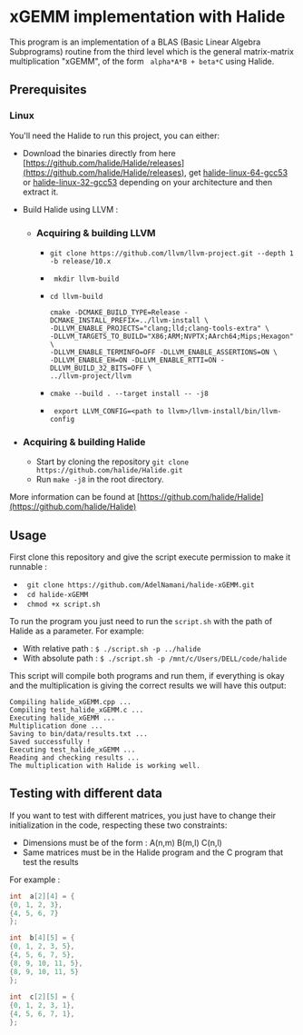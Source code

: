 # xGEMM implementation with Halide

This program is an implementation of a BLAS (Basic Linear Algebra Subprograms) routine from the third level which is the general matrix-matrix multiplication "xGEMM", of the form ``` alpha*A*B + beta*C``` using Halide.

## Prerequisites
### Linux
You'll need the Halide to run this project, you can either:
- Download the binaries directly from here [https://github.com/halide/Halide/releases](https://github.com/halide/Halide/releases), get [halide-linux-64-gcc53](https://github.com/halide/Halide/releases/download/release_2019_08_27/halide-linux-64-gcc53-800-65c26cba6a3eca2d08a0bccf113ca28746012cc3.tgz) or [halide-linux-32-gcc53](https://github.com/halide/Halide/releases/download/release_2019_08_27/halide-linux-32-gcc53-800-65c26cba6a3eca2d08a0bccf113ca28746012cc3.tgz) depending on your architecture and then extract it.
- Build Halide using LLVM : 
	- ### Acquiring & building LLVM 
		- ```git clone https://github.com/llvm/llvm-project.git --depth 1 -b release/10.x```
		- ``` mkdir llvm-build```
		- ``` cd llvm-build ```
			``` 
			cmake -DCMAKE_BUILD_TYPE=Release -DCMAKE_INSTALL_PREFIX=../llvm-install \
	        -DLLVM_ENABLE_PROJECTS="clang;lld;clang-tools-extra" \
	        -DLLVM_TARGETS_TO_BUILD="X86;ARM;NVPTX;AArch64;Mips;Hexagon" \
	        -DLLVM_ENABLE_TERMINFO=OFF -DLLVM_ENABLE_ASSERTIONS=ON \
	        -DLLVM_ENABLE_EH=ON -DLLVM_ENABLE_RTTI=ON -DLLVM_BUILD_32_BITS=OFF \
	        ../llvm-project/llvm 
	        ```
        
        - ``` cmake --build . --target install -- -j8 ```
        - ``` export LLVM_CONFIG=<path to llvm>/llvm-install/bin/llvm-config```

- ### Acquiring & building Halide 
	- Start by cloning the repository ```git clone https://github.com/halide/Halide.git```  
	- Run `make -j8` in the root directory. 

More information can be found at [https://github.com/halide/Halide](https://github.com/halide/Halide)

## Usage
First clone this repository and give the script execute permission to make it runnable : 

- ``` git clone https://github.com/AdelNamani/halide-xGEMM.git```
- ``` cd halide-xGEMM```
- ``` chmod +x script.sh```

To run the program you just need to run the ```script.sh``` with the path of Halide as a parameter. For example:

- With relative path : ```$ ./script.sh -p ../halide```
- With absolute path : ```$ ./script.sh -p /mnt/c/Users/DELL/code/halide```

This script will compile both programs and run them, if everything is okay and the multiplication is giving the correct results we will have this output:
```
Compiling halide_xGEMM.cpp ...
Compiling test_halide_xGEMM.c ...
Executing halide_xGEMM ...
Multiplication done ...
Saving to bin/data/results.txt ...
Saved successfully !
Executing test_halide_xGEMM ...
Reading and checking results ...
The multiplication with Halide is working well.
```

## Testing with different data
If you want to test with different matrices, you just have to change their initialization in the code, respecting these two constraints:

- Dimensions must be of the form : A(n,m) B(m,l) C(n,l)
- Same matrices must be in the Halide program and the C program that test the results

For example :
```C
int  a[2][4] = {
{0, 1, 2, 3},
{4, 5, 6, 7}
};

int  b[4][5] = {
{0, 1, 2, 3, 5},
{4, 5, 6, 7, 5},
{8, 9, 10, 11, 5},
{8, 9, 10, 11, 5}
};
  
int  c[2][5] = {
{0, 1, 2, 3, 1},
{4, 5, 6, 7, 1},
};
```

